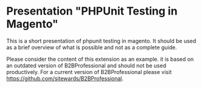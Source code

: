 Presentation "PHPUnit Testing in Magento"
===============

This is a short presentation of phpunit testing in magento. It should be used as a brief overview of what is possible and not as a complete guide.

Please consider the content of this extension as an example. it is based on an outdated version of B2BProfessional and should not be used productively. For a current version of B2BProfessional please visit https://github.com/sitewards/B2BProfessional.